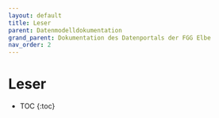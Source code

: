 ```yaml
---
layout: default
title: Leser
parent: Datenmodelldokumentation
grand_parent: Dokumentation des Datenportals der FGG Elbe
nav_order: 2
---
```


# Leser

* TOC
{:toc}